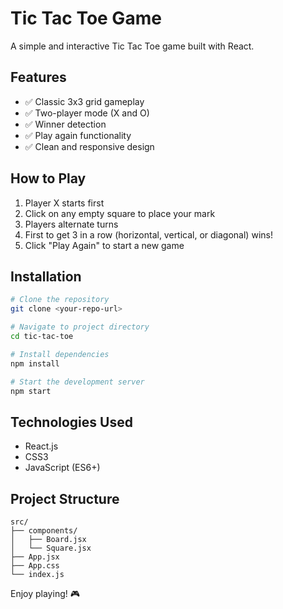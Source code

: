 # Tic Tac Toe Game

A simple and interactive Tic Tac Toe game built with React.

## Features

- ✅ Classic 3x3 grid gameplay
- ✅ Two-player mode (X and O)
- ✅ Winner detection
- ✅ Play again functionality
- ✅ Clean and responsive design

## How to Play

1. Player X starts first
2. Click on any empty square to place your mark
3. Players alternate turns
4. First to get 3 in a row (horizontal, vertical, or diagonal) wins!
5. Click "Play Again" to start a new game

## Installation

```bash
# Clone the repository
git clone <your-repo-url>

# Navigate to project directory
cd tic-tac-toe

# Install dependencies
npm install

# Start the development server
npm start
```

## Technologies Used

- React.js
- CSS3
- JavaScript (ES6+)

## Project Structure

```
src/
├── components/
│   ├── Board.jsx
│   └── Square.jsx
├── App.jsx
├── App.css
└── index.js
```

Enjoy playing! 🎮
